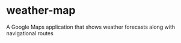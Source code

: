 # weather-map
A Google Maps application that shows weather forecasts along with navigational routes
